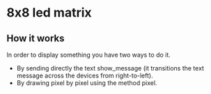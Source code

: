 # 8x8 led matrix

## How it works
In order to display something you have two ways to do it.
- By sending directly the text show_message (it transitions the text message across the devices from right-to-left).
- By drawing pixel by pixel using the method pixel.